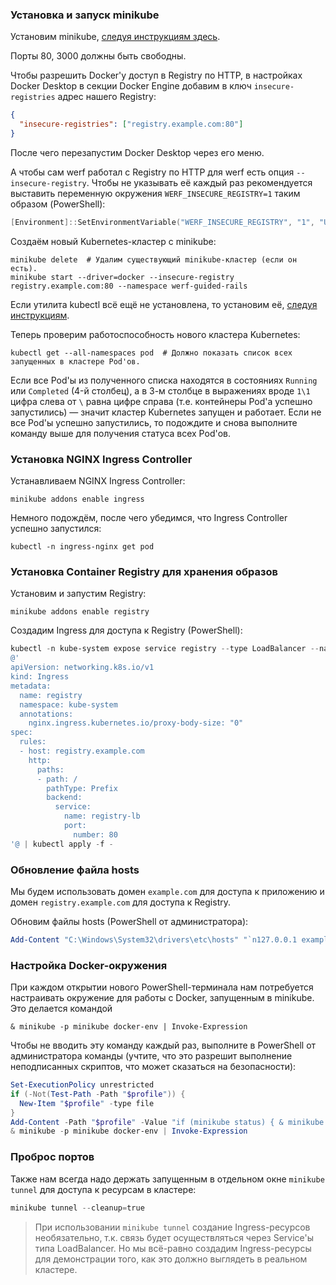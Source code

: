 ### Установка и запуск minikube

Установим minikube, [следуя инструкциям здесь](https://minikube.sigs.k8s.io/docs/start/).

Порты 80, 3000 должны быть свободны.

Чтобы разрешить Docker'у доступ в Registry по HTTP, в настройках Docker Desktop в секции Docker Engine добавим в ключ `insecure-registries` адрес нашего Registry:
```json
{
  "insecure-registries": ["registry.example.com:80"]
}
```
После чего перезапустим Docker Desktop через его меню.

А чтобы сам werf работал с Registry по HTTP для werf есть опция `--insecure-registry`. Чтобы не указывать её каждый раз рекомендуется выставить переменную окружения `WERF_INSECURE_REGISTRY=1` таким образом (PowerShell):
```powershell
[Environment]::SetEnvironmentVariable("WERF_INSECURE_REGISTRY", "1", "User")
```

Создаём новый Kubernetes-кластер с minikube:
```shell
minikube delete  # Удалим существующий minikube-кластер (если он есть).
minikube start --driver=docker --insecure-registry registry.example.com:80 --namespace werf-guided-rails
```

Если утилита kubectl всё ещё не установлена, то установим её, [следуя инструкциям](https://kubernetes.io/docs/tasks/tools/install-kubectl-windows/).

Теперь проверим работоспособность нового кластера Kubernetes:
```shell
kubectl get --all-namespaces pod  # Должно показать список всех запущенных в кластере Pod'ов.
```

Если все Pod'ы из полученного списка находятся в состояниях `Running` или `Completed` (4-й столбец), а в 3-м столбце в выражениях вроде `1\1` цифра слева от `\` равна цифре справа (т.е. контейнеры Pod'а успешно запустились) — значит кластер Kubernetes запущен и работает. Если не все Pod'ы успешно запустились, то подождите и снова выполните команду выше для получения статуса всех Pod'ов.

### Установка NGINX Ingress Controller

Устанавливаем NGINX Ingress Controller:
```shell
minikube addons enable ingress
```

Немного подождём, после чего убедимся, что Ingress Controller успешно запустился:
```shell
kubectl -n ingress-nginx get pod
```

### Установка Container Registry для хранения образов

Установим и запустим Registry:
```shell
minikube addons enable registry
```

Создадим Ingress для доступа к Registry (PowerShell):
```powershell
kubectl -n kube-system expose service registry --type LoadBalancer --name registry-lb --port 80 --target-port 5000
@'
apiVersion: networking.k8s.io/v1
kind: Ingress
metadata:
  name: registry
  namespace: kube-system
  annotations:
    nginx.ingress.kubernetes.io/proxy-body-size: "0"
spec:
  rules:
  - host: registry.example.com
    http:
      paths:
      - path: /
        pathType: Prefix
        backend:
          service:
            name: registry-lb
            port:
              number: 80
'@ | kubectl apply -f -
```

### Обновление файла hosts

Мы будем использовать домен `example.com` для доступа к приложению и домен `registry.example.com` для доступа к Registry.

Обновим файлы hosts (PowerShell от администратора):
```powershell
Add-Content "C:\Windows\System32\drivers\etc\hosts" "`n127.0.0.1 example.com kubernetes-basics-app.example.com registry.example.com"
```

### Настройка Docker-окружения

При каждом открытии нового PowerShell-терминала нам потребуется настраивать окружение для работы с Docker, запущенным в minikube. Это делается командой
```
& minikube -p minikube docker-env | Invoke-Expression
```

Чтобы не вводить эту команду каждый раз, выполните в PowerShell от администратора команды (учтите, что это разрешит выполнение неподписанных скриптов, что может сказаться на безопасности):
```powershell
Set-ExecutionPolicy unrestricted
if (-Not(Test-Path -Path "$profile")) {
  New-Item "$profile" -type file
}
Add-Content -Path "$profile" -Value "if (minikube status) { & minikube -p minikube docker-env | Invoke-Expression }"
& minikube -p minikube docker-env | Invoke-Expression
```

### Проброс портов

Также нам всегда надо держать запущенным в отдельном окне `minikube tunnel` для доступа к ресурсам в кластере:
```powershell
minikube tunnel --cleanup=true
```
> При использовании `minikube tunnel` создание Ingress-ресурсов необязательно, т.к. связь будет осуществляться через Service'ы типа LoadBalancer. Но мы всё-равно создадим Ingress-ресурсы для демонстрации того, как это должно выглядеть в реальном кластере.
